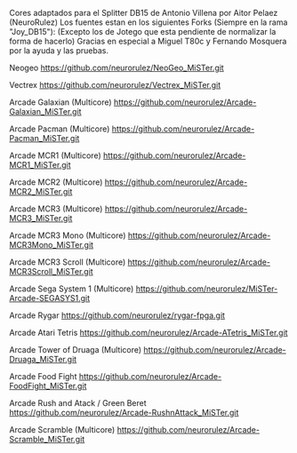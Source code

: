 Cores adaptados para el Splitter DB15 de Antonio Villena por Aitor Pelaez (NeuroRulez)
Los fuentes estan en los siguientes Forks (Siempre en la rama "Joy_DB15"):
(Excepto los de Jotego que esta pendiente de normalizar la forma de hacerlo)
Gracias en especial a Miguel T80c y Fernando Mosquera por la ayuda y las pruebas.

Neogeo
https://github.com/neurorulez/NeoGeo_MiSTer.git

Vectrex
https://github.com/neurorulez/Vectrex_MiSTer.git

Arcade Galaxian (Multicore)
https://github.com/neurorulez/Arcade-Galaxian_MiSTer.git

Arcade Pacman (Multicore)
https://github.com/neurorulez/Arcade-Pacman_MiSTer.git

Arcade MCR1 (Multicore)
https://github.com/neurorulez/Arcade-MCR1_MiSTer.git

Arcade MCR2 (Multicore)
https://github.com/neurorulez/Arcade-MCR2_MiSTer.git

Arcade MCR3 (Multicore)
https://github.com/neurorulez/Arcade-MCR3_MiSTer.git

Arcade MCR3 Mono (Multicore)
https://github.com/neurorulez/Arcade-MCR3Mono_MiSTer.git

Arcade MCR3 Scroll (Multicore)
https://github.com/neurorulez/Arcade-MCR3Scroll_MiSTer.git

Arcade Sega System 1 (Multicore)
https://github.com/neurorulez/MiSTer-Arcade-SEGASYS1.git

Arcade Rygar
https://github.com/neurorulez/rygar-fpga.git

Arcade Atari Tetris
https://github.com/neurorulez/Arcade-ATetris_MiSTer.git

Arcade Tower of Druaga (Multicore)
https://github.com/neurorulez/Arcade-Druaga_MiSTer.git

Arcade Food Fight
https://github.com/neurorulez/Arcade-FoodFight_MiSTer.git

Arcade Rush and Atack / Green Beret
https://github.com/neurorulez/Arcade-RushnAttack_MiSTer.git

Arcade Scramble  (Multicore)
https://github.com/neurorulez/Arcade-Scramble_MiSTer.git